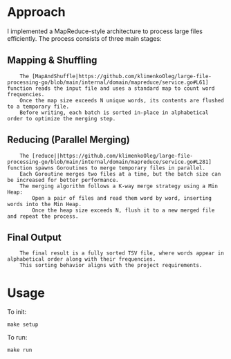 # Approach

I implemented a MapReduce-style architecture to process large files efficiently. The process consists of three main stages:

## Mapping & Shuffling
        The [MapAndShuffle|https://github.com/klimenkoOleg/large-file-processing-go/blob/main/internal/domain/mapreduce/service.go#L61]  function reads the input file and uses a standard map to count word frequencies.
        Once the map size exceeds N unique words, its contents are flushed to a temporary file.
        Before writing, each batch is sorted in-place in alphabetical order to optimize the merging step.

## Reducing (Parallel Merging)
        The [reduce||https://github.com/klimenkoOleg/large-file-processing-go/blob/main/internal/domain/mapreduce/service.go#L281] function spawns Goroutines to merge temporary files in parallel.
        Each Goroutine merges two files at a time, but the batch size can be increased for better performance.
        The merging algorithm follows a K-way merge strategy using a Min Heap:
            Open a pair of files and read them word by word, inserting words into the Min Heap.
            Once the heap size exceeds N, flush it to a new merged file and repeat the process.

## Final Output
        The final result is a fully sorted TSV file, where words appear in alphabetical order along with their frequencies.
        This sorting behavior aligns with the project requirements.



# Usage     
To init:
```console
make setup 
```

To run:
```console
make run 
```
